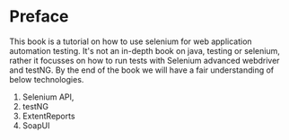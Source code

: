# Preface

This book is a tutorial on how to use selenium for web application automation testing. It's not an in-depth book on java, testing or selenium, rather it focusses on how to run tests with Selenium advanced webdriver and testNG. By the end of the book we will have a fair understanding of below technologies.

1. Selenium API,
2. testNG
3. ExtentReports
4. SoapUI

